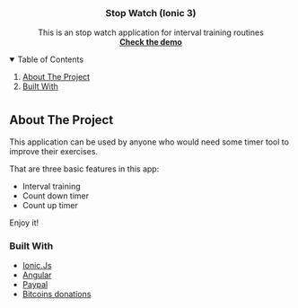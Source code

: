  
<br />
<p align="center">

  <h3 align="center">Stop Watch (Ionic 3)</h3>

  <p align="center">
    This is an stop watch application for interval training routines
    <br />
     <a href="https://othecos.github.io/stop-watch"><strong>Check the demo</strong></a>
  </p>
</p>

 
<details open="open">
  <summary>Table of Contents</summary>
  <ol>
    <li> <a href="#about-the-project">About The Project</a></li> 
     <li><a href="#built-with">Built With</a></li>
  </ol>
</details>

#

## About The Project

This application can be used by anyone who would need some timer tool to improve their exercises.

That are three basic features in this app:

* Interval training
* Count down timer
* Count up timer

Enjoy it!

### Built With

-   [Ionic.Js](https://ionicframework.com/)
-   [Angular](https://angular.io/)
-   [Paypal](https://www.paypal.com/br/home)
-   [Bitcoins donations](https://bitcoin.org/en/)
